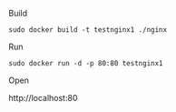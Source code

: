 
Build

`sudo docker build -t testnginx1 ./nginx`


Run

`sudo docker run -d -p 80:80 testnginx1`

Open 

http://localhost:80